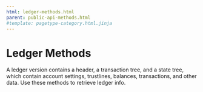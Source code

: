 ```yaml
---
html: ledger-methods.html
parent: public-api-methods.html
#template: pagetype-category.html.jinja
---
```

# Ledger Methods

A ledger version contains a header, a transaction tree, and a state tree, which contain account settings, trustlines, balances, transactions, and other data. Use these methods to retrieve ledger info.
